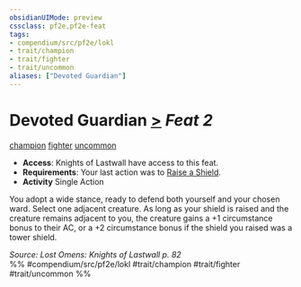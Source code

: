 ```yaml
---
obsidianUIMode: preview
cssclass: pf2e,pf2e-feat
tags:
- compendium/src/pf2e/lokl
- trait/champion
- trait/fighter
- trait/uncommon
aliases: ["Devoted Guardian"]
---
```

# Devoted Guardian  [>](../../Rules/core-rulebook/chapter-9-playing-the-game.md#Actions "Single Action") *Feat 2*  
[champion](../../Rules/traits/champion.md)  [fighter](../../Rules/traits/fighter.md)  [uncommon](../../Rules/traits/uncommon.md)  

- **Access**: Knights of Lastwall have access to this feat.
- **Requirements**: Your last action was to [Raise a Shield](../../Rules/actions/raise-a-shield.md).
- **Activity** Single Action

You adopt a wide stance, ready to defend both yourself and your chosen ward. Select one adjacent creature. As long as your shield is raised and the creature remains adjacent to you, the creature gains a +1 circumstance bonus to their AC, or a +2 circumstance bonus if the shield you raised was a tower shield.

*Source: Lost Omens: Knights of Lastwall p. 82*  
%% #compendium/src/pf2e/lokl #trait/champion #trait/fighter #trait/uncommon %%